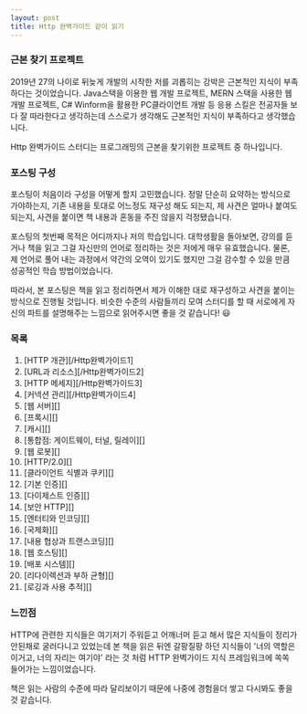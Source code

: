 ```yaml
---
layout: post
title: Http 완벽가이드 같이 읽기
---
```


 ### 근본 찾기 프로젝트
 2019년 27의 나이로 뒤늦게 개발의 시작한 저를 괴롭히는 강박은 근본적인 지식이 부족하다는 것이었습니다. Java스택을 이용한 웹 개발 프로젝트, MERN 스택을 사용한 웹 개발 프로젝트, C# Winform을 활용한 PC클라이언트 개발 등 응용 스킬은 전공자들 보다 잘 따라한다고 생각하는데 스스로가 생각해도 근본적인 지식이 부족하다고 생각했습니다. 

 Http 완벽가이드 스터디는 프로그래밍의 근본을 찾기위한 프로젝트 중 하나입니다.

### 포스팅 구성

 포스팅이 처음이라 구성을 어떻게 할지 고민했습니다. 정말 단순히 요약하는 방식으로 가야하는지, 기존 내용을 토대로 어느정도 재구성 해도 되는지, 제 사견은 얼마나 붙여도 되는지, 사견을 붙이면 책 내용과 혼동을 주진 않을지 걱정됐습니다.

 포스팅의 첫번째 목적은 어디까지나 저의 학습입니다. 대학생활을 돌아보면, 강의를 듣거나 책을 읽고 그걸 자신만의 언어로 정리하는 것은 저에게 매우 유효했습니다. 물론, 제 언어로 풀어 내는 과정에서 약간의 오역이 있기도 했지만 그걸 감수할 수 있을 만큼 성공적인 학습 방법이었습니다.

 따라서, 본 포스팅은 책을 읽고 정리하면서 제가 이해한 대로 재구성하고 사견을 붙이는 방식으로 진행될 것입니다. 비슷한 수준의 사람들끼리 모여 스터디를 할 때 서로에게 자신의 파트를 설명해주는 느낌으로 읽어주시면 좋을 것 같습니다! :smiley: 



###  목록

1. [HTTP 개관][/Http완벽가이드1]
2. [URL과 리소스][/Http완벽가이드2]
3. [HTTP 메세지][/Http완벽가이드3]
4. [커넥션 관리][/Http완벽가이드4]
5. [웹 서버][]
6. [프록시][]
7. [캐시][]
8. [통합점: 게이트웨이, 터널, 릴레이][]
9. [웹 로봇][]
10. [HTTP/2.0][]
11. [클라이언트 식별과 쿠키][]
12. [기본 인증][]
13. [다이제스트 인증][]
14. [보안 HTTP][]
15. [엔터티와 인코딩][]
16. [국제화][]
17. [내용 협상과 트랜스코딩][]
18. [웹 호스팅][]
19. [배포 시스템][]
20. [리다이렉션과 부하 균형][]
21. [로깅과 사용 추적][]



### 느낀점

 HTTP에 관련한 지식들은 여기저기 주워듣고 어깨너머 듣고 해서 많은 지식들이 정리가 안된채로 굴러다니고 있었는데 본 책을 읽은 뒤엔 갈팡질팡 하던 지식들이 '너의 역할은 이거고, 너의 자리는 여기야' 라는 것 처럼 HTTP 완벽가이드 지식 프레임워크에 쏙쏙 들어가는 느낌이었습니다.

 책은 읽는 사람의 수준에 따라 달리보이기 때문에 나중에 경험을더 쌓고 다시봐도 좋을 것 같습니다.



